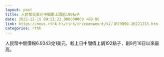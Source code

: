 ```yaml
---
layout: post
title: 人民幣兌美元中間價上調逾190點子
date: 2022-12-15 09:21:23.000000000 +08:00
link: https://news.rthk.hk/rthk/ch/component/k2/1679890-20221215.htm
categories: rthk
---
```


人民幣中間價報6.9343兌1美元，較上日中間價上調192點子，創9月16日以來最高。
